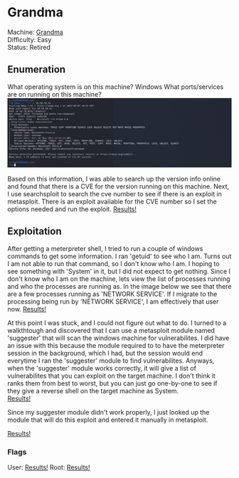 # Grandma

Machine: [Grandma](https://app.hackthebox.com/machines/14)\
Difficulty: Easy\
Status: Retired



## Enumeration

What operating system is on this machine? Windows
What ports/services are on running on this machine? 
![Results!](screenshots/1.png) 


Based on this information, I was able to search up the version info online and found that there is a CVE for the version running on this machine. Next, I use searchsploit to search the cve number to see if there is an exploit in metasploit. There is an exploit available for the CVE number so I set the options needed and run the exploit.
[Results!](screenshots/2.png) 


## Exploitation
After getting a meterpreter shell, I tried to run a couple of windows commands to get some information. I ran 'getuid' to see who I am. Turns out I am not able to run that command, so I don't know who I am. I hoping to see something with 'System' in it, but I did not expect to get nothing. Since I don't know who I am on the machine, lets view the list of processes running and who the processes are running as. In the image below we see that there are a few processes running as 'NETWORK SERVICE'. If I migrate to the processing being run by 'NETWORK SERVICE', I am effectively that user now.
[Results!](screenshots/3.png) 


At this point I was stuck, and I could not figure out what to do. I turned to a walkthtough and discovered that I can use a metasploit module named 'suggester' that will scan the windows machine for vulnerabilites. I did have an issue with this because the module required to to have the meterpreter session in the background, which I had, but the session would end everytime I ran the 'suggester' module to find vulnerabilites. Anyways, when the 'suggester' module works correctly, it will give a list of vulnerabilites that you can exploit on the target machine. I don't think it ranks them from best to worst, but you can just go one-by-one to see if they give a reverse shell on the target machine as System. \
[Results!](screenshots/4.png) 

Since my suggester module didn't work properly, I just looked up the module that will do this exploit and entered it manually in metasploit.

[Results!](screenshots/5.png) 



### Flags
User: 
[Results!](screenshots/6.png) 
Root: 
[Results!](screenshots/7.png) 

